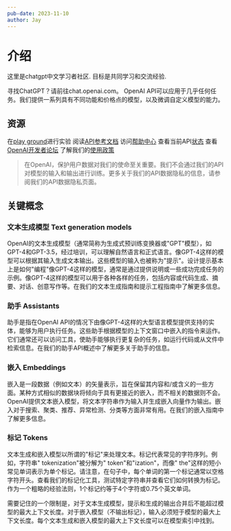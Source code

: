 ```yaml
---
pub-date: 2023-11-10
author: Jay
---
```


# 介绍
这里是chatgpt中文学习者社区. 目标是共同学习和交流经验.

寻找ChatGPT？请前往chat.openai.com。
OpenAI API可以应用于几乎任何任务。我们提供一系列具有不同功能和价格点的模型，以及微调自定义模型的能力。

## 资源
在[play ground](https://platform.openai.com/playground?mode=chat)进行实验
阅读[API参考文档](https://platform.openai.com/docs/api-reference)
访问[帮助中心](https://help.openai.com/en/)
查看当前API[状态](https://status.openai.com/)
查看[OpenAI开发者论坛](https://community.openai.com/)
了解我们的[使用政策](https://openai.com/policies/usage-policies)

> 在OpenAI，保护用户数据对我们的使命至关重要。我们不会通过我们的API对模型的输入和输出进行训练。更多关于我们的API数据隐私的信息，请参阅我们的API数据隐私页面。

## 关键概念
### 文本生成模型 Text generation models
OpenAI的文本生成模型（通常简称为生成式预训练变换器或"GPT"模型），如GPT-4和GPT-3.5，经过培训，可以理解自然语言和正式语言。像GPT-4这样的模型可以根据其输入生成文本输出。这些模型的输入也被称为"提示"。设计提示基本上是如何"编程"像GPT-4这样的模型，通常是通过提供说明或一些成功完成任务的示例。像GPT-4这样的模型可以用于各种各样的任务，包括内容或代码生成、摘要、对话、创意写作等。在我们的文本生成指南和提示工程指南中了解更多信息。

### 助手 Assistants
助手是指在OpenAI API的情况下由像GPT-4这样的大型语言模型提供支持的实体，能够为用户执行任务。这些助手根据模型的上下文窗口中嵌入的指令来运作。它们通常还可以访问工具，使助手能够执行更复杂的任务，如运行代码或从文件中检索信息。在我们的助手API概述中了解更多关于助手的信息。

### 嵌入 Embeddings
嵌入是一段数据（例如文本）的矢量表示，旨在保留其内容和/或含义的一些方面。某种方式相似的数据块将倾向于具有更接近的嵌入，而不相关的数据则不会。OpenAI提供文本嵌入模型，将文本字符串作为输入并生成嵌入向量作为输出。嵌入对于搜索、聚类、推荐、异常检测、分类等方面非常有用。在我们的嵌入指南中了解更多信息。

### 标记 Tokens
文本生成和嵌入模型以所谓的"标记"来处理文本。标记代表常见的字符序列。例如，字符串" tokenization"被分解为" token"和"ization"，而像" the"这样的短小常见单词表示为单个标记。请注意，在句子中，每个单词的第一个标记通常以空格字符开头。查看我们的标记化工具，测试特定字符串并查看它们如何转换为标记。作为一个粗略的经验法则，1个标记约等于4个字符或0.75个英文单词。

需要记住的一个限制是，对于文本生成模型，提示和生成的输出合并后不能超过模型的最大上下文长度。对于嵌入模型（不输出标记），输入必须短于模型的最大上下文长度。每个文本生成和嵌入模型的最大上下文长度可以在模型索引中找到。